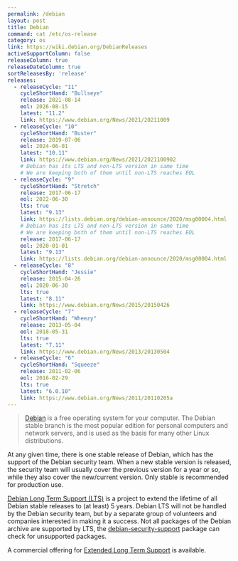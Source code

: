 ```yaml
---
permalink: /debian
layout: post
title: Debian
command: cat /etc/os-release
category: os
link: https://wiki.debian.org/DebianReleases
activeSupportColumn: false
releaseColumn: true
releaseDateColumn: true
sortReleasesBy: 'release'
releases:
  - releaseCycle: "11"
    cycleShortHand: "Bullseye"
    release: 2021-08-14
    eol: 2026-08-15
    latest: "11.2"
    link: https://www.debian.org/News/2021/20211009
  - releaseCycle: "10"
    cycleShortHand: "Buster"
    release: 2019-07-06
    eol: 2024-06-01
    latest: "10.11"
    link: https://www.debian.org/News/2021/2021100902
    # Debian has its LTS and non-LTS version in same time
    # We are keeping both of them until non-LTS reaches EOL
  - releaseCycle: "9"
    cycleShortHand: "Stretch"
    release: 2017-06-17
    eol: 2022-06-30
    lts: true
    latest: "9.13"
    link: https://lists.debian.org/debian-announce/2020/msg00004.html
    # Debian has its LTS and non-LTS version in same time
    # We are keeping both of them until non-LTS reaches EOL
    release: 2017-06-17
    eol: 2020-01-01
    latest: "9.13"
    link: https://lists.debian.org/debian-announce/2020/msg00004.html
  - releaseCycle: "8"
    cycleShortHand: "Jessie"
    release: 2015-04-26
    eol: 2020-06-30
    lts: true
    latest: "8.11"
    link: https://www.debian.org/News/2015/20150426
  - releaseCycle: "7"
    cycleShortHand: "Wheezy"
    release: 2013-05-04
    eol: 2018-05-31
    lts: true
    latest: "7.11"
    link: https://www.debian.org/News/2013/20130504
  - releaseCycle: "6"
    cycleShortHand: "Squeeze"
    release: 2011-02-06
    eol: 2016-02-29
    lts: true
    latest: "6.0.10"
    link: https://www.debian.org/News/2011/20110205a
---
```

> [Debian](https://www.debian.org/) is a free operating system for your computer. The Debian stable branch is the most popular edition for personal computers and network servers, and is used as the basis for many other Linux distributions.

At any given time, there is one stable release of Debian, which has the support of the Debian security team. When a new stable version is released, the security team will usually cover the previous version for a year or so, while they also cover the new/current version. Only stable is recommended for production use.

[Debian Long Term Support (LTS)](https://wiki.debian.org/LTS) is a project to extend the lifetime of all Debian stable releases to (at least) 5 years. Debian LTS will not be handled by the Debian security team, but by a separate group of volunteers and companies interested in making it a success. Not all packages of the Debian archive are supported by LTS, the [debian-security-support](https://wiki.debian.org/LTS/Using#Check_for_unsupported_packages) package can check for unsupported packages.

A commercial offering for [Extended Long Term Support](https://wiki.debian.org/LTS/Extended) is available.
